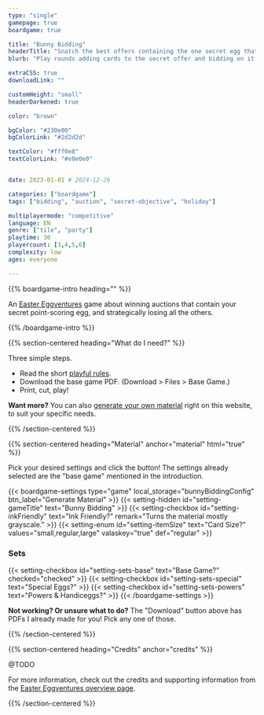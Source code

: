```yaml
---
type: "single"
gamepage: true
boardgame: true

title: "Bunny Bidding"
headerTitle: "Snatch the best offers containing the one secret egg that scores you points."
blurb: "Play rounds adding cards to the secret offer and bidding on it. But use your highest value cards wisely, because only ONE type of egg actually scores you points in the end!"

extraCSS: true
downloadLink: ""

customHeight: "small"
headerDarkened: true

color: "brown"

bgColor: "#230e00"
bgColorLink: "#2d2d2d"

textColor: "#fff0e8"
textColorLink: "#e0e0e0"


date: 2023-01-01 # 2024-12-26

categories: ["boardgame"]
tags: ["bidding", "auction", "secret-objective", "holiday"]

multiplayermode: "competitive"
language: EN
genre: ["tile", "party"]
playtime: 30
playercount: [3,4,5,6]
complexity: low
ages: everyone

---
```


{{% boardgame-intro heading="" %}}

An [Easter Eggventures](/easter-eggventures/) game about winning auctions that contain your secret point-scoring egg, and strategically losing all the others.

{{% /boardgame-intro %}}

{{% section-centered heading="What do I need?" %}}

Three simple steps.
* Read the short [playful rules](rules).
* Download the base game PDF. (Download > Files > Base Game.)
* Print, cut, play!

**Want more?** You can also [generate your own material](#material) right on this website, to suit your specific needs.

{{% /section-centered %}}

{{% section-centered heading="Material" anchor="material" html="true" %}}

<p>Pick your desired settings and click the button! The settings already selected are the "base game" mentioned in the introduction.</p>

{{< boardgame-settings type="game" local_storage="bunnyBiddingConfig" btn_label="Generate Material" >}}
	{{< setting-hidden id="setting-gameTitle" text="Bunny Bidding" >}}
  {{< setting-checkbox id="setting-inkFriendly" text="Ink Friendly?" remark="Turns the material mostly grayscale." >}}
  {{< setting-enum id="setting-itemSize" text="Card Size?" values="small,regular,large" valaskey="true" def="regular" >}}
  <h3>Sets</h3>
  {{< setting-checkbox id="setting-sets-base" text="Base Game?" checked="checked" >}}
  {{< setting-checkbox id="setting-sets-special" text="Special Eggs?" >}}
  {{< setting-checkbox id="setting-sets-powers" text="Powers & Handiceggs?" >}}
{{< /boardgame-settings >}}

<p class="settings-remark"><strong>Not working? Or unsure what to do?</strong> The "Download" button above has PDFs I already made for you! Pick any one of those.</p>

{{% /section-centered %}}

{{% section-centered heading="Credits" anchor="credits" %}}

@TODO

For more information, check out the credits and supporting information from the [Easter Eggventures overview page](/easter-eggventures/).

{{% /section-centered %}}